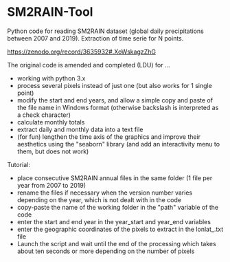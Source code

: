 # SM2RAIN-Tool
Python code for reading SM2RAIN dataset (global daily precipitations between 2007 and 2019).
Extraction of time serie for N points.

https://zenodo.org/record/3635932#.XoWskagzZhG

The original code is amended and completed (LDU) for ...
- working with python 3.x
- process several pixels instead of just one (but also works for 1 single point)
- modify the start and end years, and allow a simple copy and paste of the file name in Windows format (otherwise backslash is interpreted as a check character)
- calculate monthly totals
- extract daily and monthly data into a text file
- (for fun) lengthen the time axis of the graphics and improve their aesthetics using the "seaborn" library (and add an interactivity menu to them, but does not work)

Tutorial:
- place consecutive SM2RAIN annual files in the same folder (1 file per year from 2007 to 2019)
- rename the files if necessary when the version number varies depending on the year, which is not dealt with in the code
- copy-paste the name of the working folder in the "path" variable of the code
- enter the start and end year in the year_start and year_end variables
- enter the geographic coordinates of the pixels to extract in the lonlat_.txt file
- Launch the script and wait until the end of the processing which takes about ten seconds or more depending on the number of pixels
